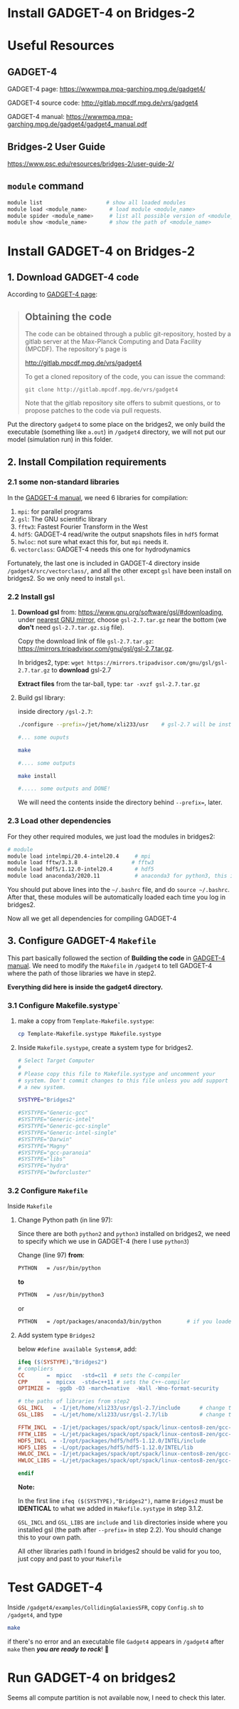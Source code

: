 # Install GADGET-4 on Bridges-2

# Useful Resources

## GADGET-4

GADGET-4 page: https://wwwmpa.mpa-garching.mpg.de/gadget4/

GADGET-4 source code: http://gitlab.mpcdf.mpg.de/vrs/gadget4

GADGET-4 manual: https://wwwmpa.mpa-garching.mpg.de/gadget4/gadget4_manual.pdf



## Bridges-2 User Guide

https://www.psc.edu/resources/bridges-2/user-guide-2/



## `module` command

``` bash
module list					   # show all loaded modules
module load <module_name>		# load module <module_name>
module spider <module_name>		# list all possible version of <module_name>
module show <module_name>		# show the path of <module_name>
```







# Install GADGET-4 on Bridges-2

## 1. Download GADGET-4 code 

According to [GADGET-4 page]( https://wwwmpa.mpa-garching.mpg.de/gadget4/):

> ## Obtaining the code
>
> The code can be obtained through a public git-repository, hosted by a gitlab server at the Max-Planck Computing and Data Facility (MPCDF). The repository's page is
>
> http://gitlab.mpcdf.mpg.de/vrs/gadget4
>
> To get a cloned repository of the code, you can issue the command:
>
> ```
> git clone http://gitlab.mpcdf.mpg.de/vrs/gadget4
> ```
>
> Note that the gitlab repository site offers to submit questions, or to propose patches to the code via pull requests.

Put the directory `gadget4` to some place on the bridges2, we only build the executable (something like `a.out`) in `/gadget4` directory, we will not put our model (simulation run) in this folder.

## 2. Install Compilation requirements

### 2.1 some non-standard libraries

In the [GADGET-4 manual](https://wwwmpa.mpa-garching.mpg.de/gadget4/gadget4_manual.pdf), we need 6 libraries for compilation: 

1. `mpi`: for parallel programs
2. `gsl`: The GNU scientific library
3. `fftw3`: Fastest Fourier Transform in the West
4. `hdf5`: GADGET-4 read/write the output snapshots files in `hdf5` format
5. `hwloc`: not sure what exact this for,  but `mpi` needs it.
6. `vectorclass`: GADGET-4 needs this one for hydrodynamics

Fortunately, the last one is included in GADGET-4 directory inside `/gadget4/src/vectorclass/`, and all the other except `gsl` have been install on bridges2. So we only need to install `gsl`.



### 2.2 Install gsl

1. **Download gsl** from: https://www.gnu.org/software/gsl/#downloading, under [nearest GNU mirror](https://ftpmirror.gnu.org/gsl/), choose `gsl-2.7.tar.gz` near the bottom (we **don't** need `gsl-2.7.tar.gz.sig` file). 

   Copy the download link of file `gsl-2.7.tar.gz`:  https://mirrors.tripadvisor.com/gnu/gsl/gsl-2.7.tar.gz.

   In bridges2, type: `wget https://mirrors.tripadvisor.com/gnu/gsl/gsl-2.7.tar.gz` to **download** gsl-2.7

   **Extract files** from the tar-ball, type: `tar -xvzf gsl-2.7.tar.gz`

   

2. Build gsl library:

   inside directory `/gsl-2.7`:

   ``` bash
   ./configure --prefix=/jet/home/xli233/usr	# gsl-2.7 will be installed in /jet/home/xli233/usr, choose your own direcotry for this
   
   #... some ouputs
   
   make
   
   #.... some outputs
   
   make install
   
   #..... some outputs and DONE!
   ```

   We will need the contents inside the directory behind `--prefix=`, later.



###  2.3 Load other dependencies 

For they other required modules, we just load the modules in bridges2:

``` bash
# module
module load intelmpi/20.4-intel20.4		# mpi
module load fftw/3.3.8				   # fftw3
module load hdf5/1.12.0-intel20.4		# hdf5 
module load anaconda3/2020.11		    # anaconda3 for python3, this is optional
```

You should put above lines into the `~/.bashrc` file, and do `source ~/.bashrc`. After that, these modules will be automatically loaded each time you log in bridges2.



Now all we get all dependencies for compiling GADGET-4



## 3. Configure GADGET-4 `Makefile`

This part basically followed the section of **Building the code** in [GADGET-4 manual](https://wwwmpa.mpa-garching.mpg.de/gadget4/gadget4_manual.pdf). We need to modify the `Makefile` in `/gadget4` to tell GADGET-4 where the path of those libraries we have in step2. 

**Everything did here is inside the gadget4 directory.**

### 3.1 Configure Makefile.systype`

1. make a copy from `Template-Makefile.systype`:

   ``` bash
   cp Template-Makefile.systype Makefile.systype
   ```

2. Inside `Makefile.systype`, create a system type for bridges2.

   ```bash
   # Select Target Computer
   #
   # Please copy this file to Makefile.systype and uncomment your
   # system. Don't commit changes to this file unless you add support for
   # a new system.
   
   SYSTYPE="Bridges2"
   
   #SYSTYPE="Generic-gcc"
   #SYSTYPE="Generic-intel"
   #SYSTYPE="Generic-gcc-single"
   #SYSTYPE="Generic-intel-single"
   #SYSTYPE="Darwin"
   #SYSTYPE="Magny"
   #SYSTYPE="gcc-paranoia"
   #SYSTYPE="libs"
   #SYSTYPE="hydra"
   #SYSTYPE="bwforcluster"
   ```



### 3.2 Configure `Makefile`

Inside `Makefile`

1. Change Python path (in line 97):

   Since there are both `python2` and `python3` installed on bridges2, we need to specify which we use in GADGET-4 (here I use `python3`)

   Change (line 97) **from**:

   ``` bash
   PYTHON   = /usr/bin/python
   ```

   **to**

   ``` bash
   PYTHON   = /usr/bin/python3
   ```

   or

   ``` bash
   PYTHON   = /opt/packages/anaconda3/bin/python		# if you loaded anaconda3 module
   ```

2. Add system type `Bridges2`

   below `#define available Systems#`, add:

   ```makefile
   ifeq ($(SYSTYPE),"Bridges2")
   # compliers
   CC       =  mpicc   -std=c11  # sets the C-compiler
   CPP      =  mpicxx  -std=c++11 # sets the C++-compiler
   OPTIMIZE =  -ggdb -O3 -march=native  -Wall -Wno-format-security
   
   # the paths of libraries from step2
   GSL_INCL   = -I/jet/home/xli233/usr/gsl-2.7/include		# change this to your direcotries
   GSL_LIBS   = -L/jet/home/xli233/usr/gsl-2.7/lib		    # change this to your direcotries
   
   FFTW_INCL  = -I/jet/packages/spack/opt/spack/linux-centos8-zen/gcc-8.3.1/fftw-3.3.8-bx5uvjft5olrdheauq2yqu3z5yhkmlj2/include
   FFTW_LIBS  = -L/jet/packages/spack/opt/spack/linux-centos8-zen/gcc-8.3.1/fftw-3.3.8-bx5uvjft5olrdheauq2yqu3z5yhkmlj2/lib
   HDF5_INCL  = -I/opt/packages/hdf5/hdf5-1.12.0/INTEL/include
   HDF5_LIBS  = -L/opt/packages/hdf5/hdf5-1.12.0/INTEL/lib
   HWLOC_INCL = -I/jet/packages/spack/opt/spack/linux-centos8-zen/gcc-8.3.1/hwloc-1.11.11-cwrbfukoux5el2tykg525q7gidypgunz/include
   HWLOC_LIBS = -L/jet/packages/spack/opt/spack/linux-centos8-zen/gcc-8.3.1/hwloc-1.11.11-cwrbfukoux5el2tykg525q7gidypgunz/lib
   
   endif
   ```

   **Note:**

   In the first line `ifeq ($(SYSTYPE),"Bridges2")`, name `Bridges2` must be **IDENTICAL** to what we added in `Makefile.systype` in step 3.1.2.

   `GSL_INCL` and `GSL_LIBS` are `include` and `lib` directories inside where you installed gsl (the path after `--prefix=` in step 2.2). You should change this to your own path.

   All other libraries path I found in bridges2 should be valid for you too, just copy and past to your `Makefile`





# Test GADGET-4

Inside `/gadget4/examples/CollidingGalaxiesSFR`, copy `Config.sh` to `/gadget4`, and type

``` bash
make
```

if there's no error and an executable file `Gadget4` appears in `/gadget4` after `make` then ***you are ready to rock***! 🤘



# Run GADGET-4 on bridges2

Seems all compute partition is not available now, I need to check this later.

